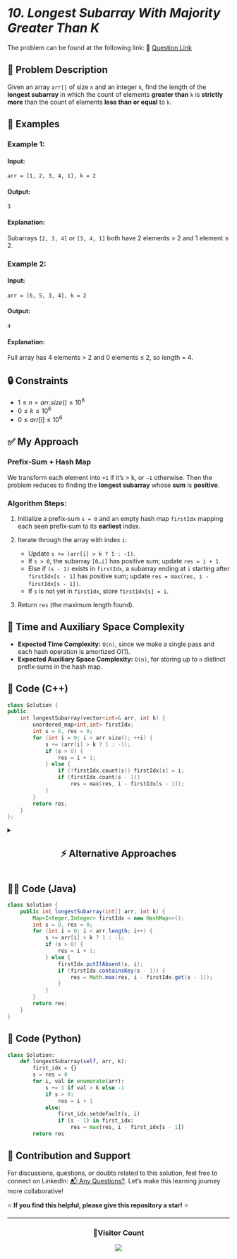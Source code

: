 # *10. Longest Subarray With Majority Greater Than K*

The problem can be found at the following link: 🔗 [Question Link](https://www.geeksforgeeks.org/problems/longest-subarray-with-majority-greater-than-k/1)

## **🧩 Problem Description**

Given an array `arr[]` of size `n` and an integer `k`, find the length of the **longest subarray** in which the count of elements **greater than** `k` is **strictly more** than the count of elements **less than or equal** to `k`.

## **📘 Examples**

### **Example 1:**

#### **Input:**

```
arr = [1, 2, 3, 4, 1], k = 2
```

#### **Output:**

```
3
```

#### **Explanation:**

Subarrays `[2, 3, 4]` or `[3, 4, 1]` both have 2 elements > 2 and 1 element ≤ 2.

### **Example 2:**

#### **Input:**

```
arr = [6, 5, 3, 4], k = 2
```

#### **Output:**

```
4
```

#### **Explanation:**

Full array has 4 elements > 2 and 0 elements ≤ 2, so length = 4.

## **🔒 Constraints**

* $`1 ≤ n = arr.size() ≤ 10^6`$
* $`0 ≤ k ≤ 10^6`$
* $`0 ≤ arr[i] ≤ 10^6`$


## **✅ My Approach**

### **Prefix‐Sum + Hash Map**
We transform each element into `+1` if it’s > k, or `−1` otherwise. Then the problem reduces to finding the **longest subarray** whose **sum** is **positive**.

### **Algorithm Steps:**

1. Initialize a prefix‐sum `s = 0` and an empty hash map `firstIdx` mapping each seen prefix‐sum to its **earliest** index.
2. Iterate through the array with index `i`:

   * Update `s += (arr[i] > k ? 1 : -1)`.
   * If `s > 0`, the subarray `[0…i]` has positive sum; update `res = i + 1`.
   * Else if `(s - 1)` exists in `firstIdx`, a subarray ending at `i` starting after `firstIdx[s - 1]` has positive sum; update `res = max(res, i - firstIdx[s - 1])`.
   * If `s` is not yet in `firstIdx`, store `firstIdx[s] = i`.
3. Return `res` (the maximum length found).


## **🧮 Time and Auxiliary Space Complexity**

* **Expected Time Complexity:** `O(n)`, since we make a single pass and each hash operation is amortized O(1).
* **Expected Auxiliary Space Complexity:** `O(n)`, for storing up to `n` distinct prefix‐sums in the hash map.


## **🧠 Code (C++)**

```cpp
class Solution {
public:
    int longestSubarray(vector<int>& arr, int k) {
        unordered_map<int,int> firstIdx;
        int s = 0, res = 0;
        for (int i = 0; i < arr.size(); ++i) {
            s += (arr[i] > k ? 1 : -1);
            if (s > 0) {
                res = i + 1;
            } else {
                if (!firstIdx.count(s)) firstIdx[s] = i;
                if (firstIdx.count(s - 1))
                    res = max(res, i - firstIdx[s - 1]);
            }
        }
        return res;
    }
};
```


<details>
<summary><h2 align="center">⚡ Alternative Approaches</h2></summary>

## 📊 **2️⃣ Monotonic Stack + Prefix Sum**

### **Algorithm Steps:**

1. Construct a prefix sum array `P` of length `n+1`, where `P[0] = 0`, and for each `i`, `P[i+1] = P[i] + (arr[i] > k ? 1 : -1)`.
2. Build a **monotonically decreasing stack** of indices where the corresponding `P[i]` values are strictly decreasing.
3. Traverse the array from the end (`i = n`) to the beginning (`i = 0`):

   * While the stack is not empty and `P[i] > P[stack.top()]`, pop from the stack and compute `res = max(res, i - idx)`.
4. Return `res`.

```cpp
class Solution {
public:
    int longestSubarray(vector<int>& arr, int k) {
        int n = arr.size(), res = 0;
        vector<int> P(n + 1, 0), st;
        for (int i = 0; i < n; ++i)
            P[i + 1] = P[i] + (arr[i] > k ? 1 : -1);
        for (int i = 0; i <= n; ++i)
            if (st.empty() || P[i] < P[st.back()])
                st.push_back(i);
        for (int i = n; i >= 0; --i) {
            while (!st.empty() && P[i] > P[st.back()]) {
                res = max(res, i - st.back());
                st.pop_back();
            }
        }
        return res;
    }
};
```



### ✅ **Why This Approach?**

* Achieves **O(n)** time and **O(n)** space complexity.
* Avoids the use of hash maps, which can be beneficial in environments where hash map performance is unpredictable.

#### 📝 **Complexity Analysis:**

* **Time:** O(n)
* **Space:** O(n)


## 📊 **3️⃣ Balanced BST (Ordered Map)**

### **Algorithm Steps:**

1. Initialize a balanced binary search tree (e.g., `map<int, int>`) to store the earliest occurrence of each prefix sum.
2. Iterate through the array, updating the prefix sum `s` by adding `1` if `arr[i] > k`, else subtracting `1`.
3. If `s > 0`, update `res = i + 1`.
4. If `s` is not already in the map, insert it with the current index.
5. Check if `s - 1` exists in the map; if so, update `res = max(res, i - map[s - 1])`.
6. Return `res`.

```cpp
class Solution {
public:
    int longestSubarray(vector<int>& arr, int k) {
        map<int, int> firstIdx;
        int s = 0, res = 0;
        for (int i = 0; i < arr.size(); ++i) {
            s += (arr[i] > k ? 1 : -1);
            if (s > 0) {
                res = i + 1;
            } else {
                if (!firstIdx.count(s)) firstIdx[s] = i;
                auto it = firstIdx.find(s - 1);
                if (it != firstIdx.end())
                    res = max(res, i - it->second);
            }
        }
        return res;
    }
};
```



### ✅ **Why This Approach?**

* Provides **O(n log n)** worst-case time complexity due to the balanced BST operations.
* Deterministic performance without relying on hash functions.

#### 📝 **Complexity Analysis:**

* **Time:** O(n log n)
* **Space:** O(n)


## 🆚 **Comparison of Approaches**

| **Approach**                 | ⏱️ **Time**   | 🗂️ **Space** | ✅ **Pros**                   | ⚠️ **Cons**                 |
| ---------------------------- | ------------- | ------------- | ---------------------------- | --------------------------- |
| Prefix Sum + Hash Map        | 🟢 O(n)       | 🟢 O(n)       | Simple, fastest average case | Potential hash collisions   |
| Monotonic Stack + Prefix Sum | 🟢 O(n)       | 🟢 O(n)       | No hash map needed           | Slightly more complex logic |
| Balanced BST (Ordered Map)   | 🔸 O(n log n) | 🟢 O(n)       | Deterministic performance    | Slower due to log n factor  |

### ✅ **Best Choice?**

| **Scenario**                    | **Recommended Approach**    |
| ------------------------------- | --------------------------- |
| Large `n` (up to 10^6), fastest | 🥇 Prefix Sum + Hash Map    |
| Avoid hashing, still linear     | 🥈 Monotonic Stack + Prefix |
| Guarantee tree-based lookup     | 🥉 Balanced BST             |

</details>


## **🧑‍💻 Code (Java)**

```java
class Solution {
    public int longestSubarray(int[] arr, int k) {
        Map<Integer,Integer> firstIdx = new HashMap<>();
        int s = 0, res = 0;
        for (int i = 0; i < arr.length; i++) {
            s += arr[i] > k ? 1 : -1;
            if (s > 0) {
                res = i + 1;
            } else {
                firstIdx.putIfAbsent(s, i);
                if (firstIdx.containsKey(s - 1)) {
                    res = Math.max(res, i - firstIdx.get(s - 1));
                }
            }
        }
        return res;
    }
}
```


## **🐍 Code (Python)**

```python
class Solution:
    def longestSubarray(self, arr, k):
        first_idx = {}
        s = res = 0
        for i, val in enumerate(arr):
            s += 1 if val > k else -1
            if s > 0:
                res = i + 1
            else:
                first_idx.setdefault(s, i)
                if (s - 1) in first_idx:
                    res = max(res, i - first_idx[s - 1])
        return res
```


## 🧠 Contribution and Support

For discussions, questions, or doubts related to this solution, feel free to connect on LinkedIn: [📬 Any Questions?](https://www.linkedin.com/in/patel-hetkumar-sandipbhai-8b110525a/). Let’s make this learning journey more collaborative!

⭐ **If you find this helpful, please give this repository a star!** ⭐

---

<div align="center">
  <h3><b>📍Visitor Count</b></h3>
</div>

<p align="center">
  <img src="https://profile-counter.glitch.me/Hunterdii/count.svg" />
</p>
